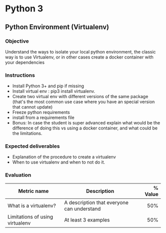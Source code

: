# Python 3
## Python Environment (Virtualenv)

### Objective
Understand the ways to isolate your local python environment, the classic way is to use
Virtualenv, or in other cases create a docker container with your dependencies

### Instructions

- Install Python 3+ and pip if missing
- Install virtual env : pip3 install virtualenv.
- Create two virtual env with different versions of the same package (that's the most common use case
where you have an special version that cannot update) 
- Freeze python requirements
- install from a requirements file
- Bonus: In case the student is super advanced explain what would be the difference of doing this vs using a docker container, and what could be the limitations. 

### Expected deliverables
- Explanation of the procedure to create a virtualenv
- When to use virtualenv and when to not do it. 

### Evaluation

| Metric name | Description | % Value |
| ----------- |-------------| -------:|
| What is a virtualenv?  | A description that everyone can understand | 50% |
| Limitations of using virtualenv  | At least 3 examples | 50% |

